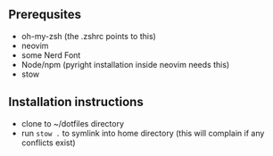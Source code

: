 ## Prerequsites
- oh-my-zsh (the .zshrc points to this)
- neovim
- some Nerd Font
- Node/npm (pyright installation inside neovim needs this)
- stow

## Installation instructions
- clone to ~/dotfiles directory
- run `stow .` to symlink into home directory (this will complain if any conflicts exist)
